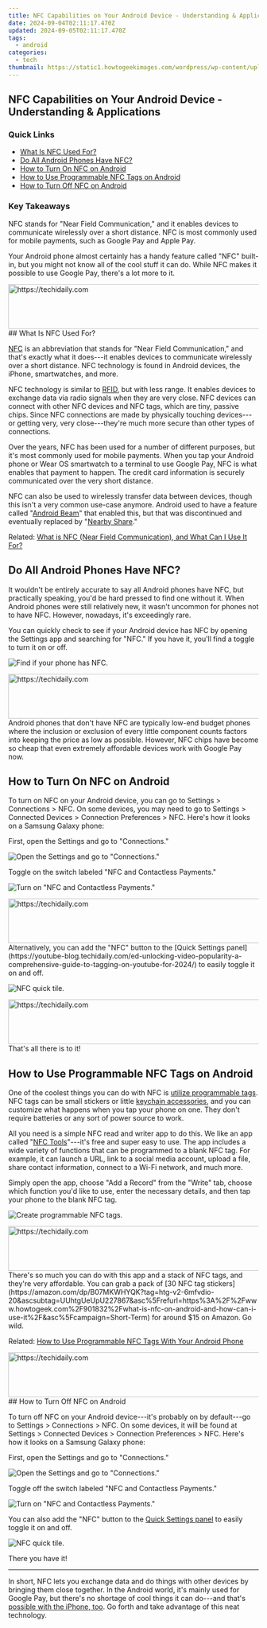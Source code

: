 ```yaml
---
title: NFC Capabilities on Your Android Device - Understanding & Applications
date: 2024-09-04T02:11:17.470Z
updated: 2024-09-05T02:11:17.470Z
tags:
  - android
categories:
  - tech
thumbnail: https://static1.howtogeekimages.com/wordpress/wp-content/uploads/2023/06/52765216045_024d24c224_o-2.jpg
---
```


## NFC Capabilities on Your Android Device - Understanding & Applications

### Quick Links

* [What Is NFC Used For?](https://android-transfer.techidaily.com/in-2024-how-can-you-transfer-files-from-infinix-smart-7-hd-to-iphone-151413-drfone-by-drfone-transfer-from-android-transfer-from-android/)
* [Do All Android Phones Have NFC?](https://youtube-zero.techidaily.com/ring-the-art-of-choosing-winning-video-thumbnails-for-2024/)
* [How to Turn On NFC on Android](https://facebook-video-share.techidaily.com/updated-crafting-memorable-valorant-thumbnails-a-practical-guide-for-youtube-creators-for-2024/)
* [How to Use Programmable NFC Tags on Android](https://instagram-clips.techidaily.com/updated-from-zero-to-hero-on-instagram-fame/)
* [How to Turn Off NFC on Android](https://youtube-clips.techidaily.com/channel-name-wizardry-brainstorm-and-create/)

### Key Takeaways

 NFC stands for "Near Field Communication," and it enables devices to communicate wirelessly over a short distance. NFC is most commonly used for mobile payments, such as Google Pay and Apple Pay.

 Your Android phone almost certainly has a handy feature called "NFC" built-in, but you might not know all of the cool stuff it can do. While NFC makes it possible to use Google Pay, there's a lot more to it.

<!-- affiliate ads begin -->
<a href="https://aligracehair.sjv.io/c/5597632/2135375/19272" target="_top" id="2135375">
  <img src="//a.impactradius-go.com/display-ad/19272-2135375" border="0" alt="https://techidaily.com" width="728" height="90"/>
</a>
<img height="0" width="0" src="https://aligracehair.sjv.io/i/5597632/2135375/19272" style="position:absolute;visibility:hidden;" border="0" />
<!-- affiliate ads end -->
##  What Is NFC Used For?

[NFC](https://extra-information.techidaily.com/the-definitive-guide-to-audio-interfaces-in-podcasting/) is an abbreviation that stands for "Near Field Communication," and that's exactly what it does---it enables devices to communicate wirelessly over a short distance. NFC technology is found in Android devices, the iPhone, smartwatches, and more.

 NFC technology is similar to [RFID](https://extra-tips.techidaily.com/is-optimal-hdr-with-aurora-worth-it/), but with less range. It enables devices to exchange data via radio signals when they are very close. NFC devices can connect with other NFC devices and NFC tags, which are tiny, passive chips. Since NFC connections are made by physically touching devices---or getting very, very close---they're much more secure than other types of connections.

 Over the years, NFC has been used for a number of different purposes, but it's most commonly used for mobile payments. When you tap your Android phone or Wear OS smartwatch to a terminal to use Google Pay, NFC is what enables that payment to happen. The credit card information is securely communicated over the very short distance.

 NFC can also be used to wirelessly transfer data between devices, though this isn't a very common use-case anymore. Android used to have a feature called "[Android Beam](https://youtube-data.techidaily.com/024-approved-short-form-spectacularity-compile-the-top-10-video-editing-tools/)" that enabled this, but that was discontinued and eventually replaced by "[Nearby Share](https://some-techniques.techidaily.com/new-innovative-approach-to-hdr-portraiture-excellence/)."

Related: [What is NFC (Near Field Communication), and What Can I Use It For?](https://extra-information.techidaily.com/the-definitive-guide-to-audio-interfaces-in-podcasting/) 

##  Do All Android Phones Have NFC?

 It wouldn't be entirely accurate to say all Android phones have NFC, but practically speaking, you'd be hard pressed to find one without it. When Android phones were still relatively new, it wasn't uncommon for phones not to have NFC. However, nowadays, it's exceedingly rare.

 You can quickly check to see if your Android device has NFC by opening the Settings app and searching for "NFC." If you have it, you'll find a toggle to turn it on or off.

![Find if your phone has NFC.](https://static1.howtogeekimages.com/wordpress/wp-content/uploads/2023/06/2023-06-27_16-33-53.jpg) 

<!-- affiliate ads begin -->
<a href="https://laganoo.pxf.io/c/5597632/1528688/16446" target="_top" id="1528688">
  <img src="//a.impactradius-go.com/display-ad/16446-1528688" border="0" alt="https://techidaily.com" width="728" height="90"/>
</a>
<img height="0" width="0" src="https://laganoo.pxf.io/i/5597632/1528688/16446" style="position:absolute;visibility:hidden;" border="0" />
<!-- affiliate ads end -->
 Android phones that don't have NFC are typically low-end budget phones where the inclusion or exclusion of every little component counts factors into keeping the price as low as possible. However, NFC chips have become so cheap that even extremely affordable devices work with Google Pay now.

##  How to Turn On NFC on Android

 To turn on NFC on your Android device, you can go to Settings > Connections > NFC. On some devices, you may need to go to Settings > Connected Devices > Connection Preferences > NFC. Here's how it looks on a Samsung Galaxy phone:

 First, open the Settings and go to "Connections."

![Open the Settings and go to "Connections."](https://static1.howtogeekimages.com/wordpress/wp-content/uploads/2023/06/2023-06-27_16-38-31.jpg) 

 Toggle on the switch labeled "NFC and Contactless Payments."

![Turn on "NFC and Contactless Payments."](https://static1.howtogeekimages.com/wordpress/wp-content/uploads/2023/06/2023-06-27_16-39-06.jpg) 

<!-- affiliate ads begin -->
<a href="https://appsumo.8odi.net/c/5597632/2052060/7443" target="_top" id="2052060">
  <img src="//a.impactradius-go.com/display-ad/7443-2052060" border="0" alt="https://techidaily.com" width="728" height="90"/>
</a>
<img height="0" width="0" src="https://appsumo.8odi.net/i/5597632/2052060/7443" style="position:absolute;visibility:hidden;" border="0" />
<!-- affiliate ads end -->
 Alternatively, you can add the "NFC" button to the [Quick Settings panel](https://youtube-blog.techidaily.com/ed-unlocking-video-popularity-a-comprehensive-guide-to-tagging-on-youtube-for-2024/) to easily toggle it on and off.

![NFC quick tile.](https://static1.howtogeekimages.com/wordpress/wp-content/uploads/2023/06/2023-06-27_16-40-06.jpg) 

<!-- affiliate ads begin -->
<a href="https://aligracehair.sjv.io/c/5597632/1886003/19272" target="_top" id="1886003">
  <img src="//a.impactradius-go.com/display-ad/19272-1886003" border="0" alt="https://techidaily.com" width="728" height="90"/>
</a>
<img height="0" width="0" src="https://aligracehair.sjv.io/i/5597632/1886003/19272" style="position:absolute;visibility:hidden;" border="0" />
<!-- affiliate ads end -->
 That's all there is to it!

##  How to Use Programmable NFC Tags on Android

 One of the coolest things you can do with NFC is [utilize programmable tags](https://screen-capture.techidaily.com/new-in-2024-professional-filming-made-simple-the-essentials-of-logitech-webcam-setup/). NFC tags can be small stickers or little [keychain accessories](https://amazon.com/dp/B077W8SN1Q?tag=htg-v2-6mfvdio-20&ascsubtag=UUhtgUeUpU227867&asc%5Frefurl=https%3A%2F%2Fwww.howtogeek.com%2F901832%2Fwhat-is-nfc-on-android-and-how-can-i-use-it%2F&asc%5Fcampaign=Short-Term), and you can customize what happens when you tap your phone on one. They don't require batteries or any sort of power source to work.

 All you need is a simple NFC read and writer app to do this. We like an app called "[NFC Tools](https://www.anrdoezrs.net/links/3607085/type/dlg/sid/UUhtgUeUpU227867/https://play.google.com/store/apps/details?id=com.wakdev.wdnfc)"---it's free and super easy to use. The app includes a wide variety of functions that can be programmed to a blank NFC tag. For example, it can launch a URL, link to a social media account, upload a file, share contact information, connect to a Wi-Fi network, and much more.

 Simply open the app, choose "Add a Record" from the "Write" tab, choose which function you'd like to use, enter the necessary details, and then tap your phone to the blank NFC tag.

![Create programmable NFC tags.](https://static1.howtogeekimages.com/wordpress/wp-content/uploads/2023/06/2023-06-27_16-51-14.jpg) 

<!-- affiliate ads begin -->
<a href="https://appsumo.8odi.net/c/5597632/2075472/7443" target="_top" id="2075472">
  <img src="//a.impactradius-go.com/display-ad/7443-2075472" border="0" alt="https://techidaily.com" width="728" height="90"/>
</a>
<img height="0" width="0" src="https://appsumo.8odi.net/i/5597632/2075472/7443" style="position:absolute;visibility:hidden;" border="0" />
<!-- affiliate ads end -->
 There's so much you can do with this app and a stack of NFC tags, and they're very affordable. You can grab a pack of [30 NFC tag stickers](https://amazon.com/dp/B07MKWHYQK?tag=htg-v2-6mfvdio-20&ascsubtag=UUhtgUeUpU227867&asc%5Frefurl=https%3A%2F%2Fwww.howtogeek.com%2F901832%2Fwhat-is-nfc-on-android-and-how-can-i-use-it%2F&asc%5Fcampaign=Short-Term) for around $15 on Amazon. Go wild.

Related: [How to Use Programmable NFC Tags With Your Android Phone](https://screen-capture.techidaily.com/new-in-2024-professional-filming-made-simple-the-essentials-of-logitech-webcam-setup/) 

<!-- affiliate ads begin -->
<a href="https://appsumo.8odi.net/c/5597632/2068412/7443" target="_top" id="2068412">
  <img src="//a.impactradius-go.com/display-ad/7443-2068412" border="0" alt="https://techidaily.com" width="728" height="90"/>
</a>
<img height="0" width="0" src="https://appsumo.8odi.net/i/5597632/2068412/7443" style="position:absolute;visibility:hidden;" border="0" />
<!-- affiliate ads end -->
##  How to Turn Off NFC on Android

 To turn off NFC on your Android device---it's probably on by default---go to Settings > Connections > NFC. On some devices, it will be found at Settings > Connected Devices > Connection Preferences > NFC. Here's how it looks on a Samsung Galaxy phone:

 First, open the Settings and go to "Connections."

![Open the Settings and go to "Connections."](https://static1.howtogeekimages.com/wordpress/wp-content/uploads/2023/06/2023-06-27_16-38-31.jpg) 

 Toggle off the switch labeled "NFC and Contactless Payments."

![Turn on "NFC and Contactless Payments."](https://static1.howtogeekimages.com/wordpress/wp-content/uploads/2023/06/2023-06-27_16-39-06.jpg) 

 You can also add the "NFC" button to the [Quick Settings panel](https://youtube-blog.techidaily.com/ed-unlocking-video-popularity-a-comprehensive-guide-to-tagging-on-youtube-for-2024/) to easily toggle it on and off.

![NFC quick tile.](https://static1.howtogeekimages.com/wordpress/wp-content/uploads/2023/06/2023-06-27_16-40-06.jpg) 

 There you have it!

---

 In short, NFC lets you exchange data and do things with other devices by bringing them close together. In the Android world, it's mainly used for Google Pay, but there's no shortage of cool things it can do---and that's [possible with the iPhone, too](https://youtube-clips.techidaily.com/in-2024-dive-deep-into-designing-dynamic-youtube-live-thumbnails/). Go forth and take advantage of this neat technology.

<ins class="adsbygoogle"
     style="display:block"
     data-ad-format="autorelaxed"
     data-ad-client="ca-pub-7571918770474297"
     data-ad-slot="1223367746"></ins>



<ins class="adsbygoogle"
     style="display:block"
     data-ad-client="ca-pub-7571918770474297"
     data-ad-slot="8358498916"
     data-ad-format="auto"
     data-full-width-responsive="true"></ins>


